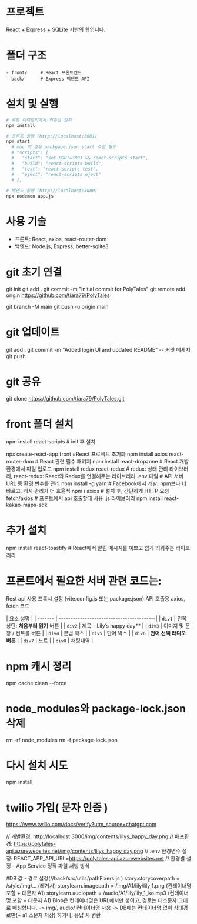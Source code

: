 
# 프로젝트

React + Express + SQLite 기반의  웹입니다.  

# 폴더 구조
```
- front/     # React 프론트엔드
- back/      # Express 백엔드 API
```

# 설치 및 실행

```bash
# 루트 디렉토리에서 의존성 설치
npm install

# 프론트 실행 (http://localhost:3001)
npm start
  # mac 의 경우 packgage.json start 수정 필요
  # "scripts": {
  #   "start": "set PORT=3001 && react-scripts start",
  #   "build": "react-scripts build",
  #   "test": "react-scripts test",
  #   "eject": "react-scripts eject"
  # },
  
# 백엔드 실행 (http://localhost:3000)
npx nodemon app.js
```

# 사용 기술
- 프론트: React, axios, react-router-dom
- 백엔드: Node.js, Express, better-sqlite3

# git 초기 연결
git init
git add .
git commit -m "Initial commit for PolyTales"
git remote add origin https://github.com/tiara79/PolyTales

git branch -M main
git push -u origin main

# git 업데이트
git add .
git commit -m "Added login UI and updated README" -- 커밋 메세지
git push

# git 공유
git clone https://github.com/tiara79/PolyTales.git

# front 폴더 설치
npm install react-scripts # init 후 설치

npx create-react-app front #React 프로젝트 초기화
npm install axios react-router-dom # React 관련 필수 패키지
npm install react-dropzone # React 개발 환경에서 파일 업로드
npm install redux react-redux # redux: 상태 관리 라이브러리, react-redux: React와 Redux를 연결해주는 라이브러리
.env 파일 # API 서버 URL 등 환경 변수를 관리
npm install -g yarn # Facebook에서 개발, npm보다 더 빠르고, 캐시 관리가 더 효율적
npm i axios # 설치 후, 간단하게 HTTP 요청
fetch/axios # 프론트에서 api 호출할때 사용 ,js 라이브러리 
npm install react-kakao-maps-sdk

# 추가 설치
npm install react-toastify # React에서 알림 메시지를 예쁘고 쉽게 띄워주는 라이브러리


# 프론트에서 필요한 서버 관련 코드는:
Rest api 사용
프록시 설정 (vite.config.js 또는 package.json)
API 호출용 axios, fetch 코드


| 요소   설명                                       |
| ------- | -----------------------------------------|
| `div1` | 왼쪽 상단: **처음부터 읽기** 버튼           |
| `div2` | 제목 - Lily’s happy day**                  |
| `div3` | 이미지 및 문장 / 컨트롤 버튼                 |
| `div4` | 문법 박스                                   |
| `div5` | 단어 박스                                   |
| `div6` | **언어 선택 라디오 버튼**                   |
| `div7` | 노트                                        |
| `div8` | 채팅내역                                    |

# npm 캐시 정리
npm cache clean --force

# node_modules와 package-lock.json 삭제
rm -rf node_modules
rm -f package-lock.json

# 다시 설치 시도
npm install

# twilio 가입( 문자 인증 )
https://www.twilio.com/docs/verify?utm_source=chatgpt.com

// 개발환경: http://localhost:3000/img/contents/lilys_happy_day.png
// 배포환경: https://polytales-api.azurewebsites.net/img/contents/lilys_happy_day.png
// .env 환경변수 설정: REACT_APP_API_URL=https://polytales-api.azurewebsites.net
// 환경별 설정 - App Service 정적 파일 서빙 방식

#DB 값 - 경로 설정(//back/src/utils/pathFixers.js )
story.storycoverpath = /style/img/… (레거시)
storylearn.imagepath = /img/A1/lily/lily_1.png (컨테이너명 포함 + 대문자 A1)
storylearn.audiopath = /audio/A1/lily/lily_1_ko.mp3 (컨테이너명 포함 + 대문자 A1)
Blob은 컨테이너명은 URL에서만 붙이고, 경로는 대소문자 그대로 매칭합니다.
-> img/, audio/ 컨테이너명 사용
-> DB에는 컨테이너명 없이 상대경로만(+ a1 소문자 저장) 하거나, 응답 시 변환